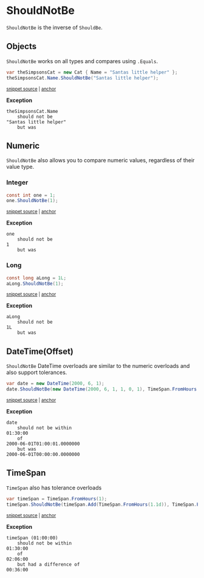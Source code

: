 # ShouldNotBe

`ShouldNotBe` is the inverse of `ShouldBe`.


## Objects

`ShouldNotBe` works on all types and compares using `.Equals`.

<!-- snippet: ShouldNotBeExamples.Objects.codeSample.approved.cs -->
<a id='1a8eb64f'></a>
```cs
var theSimpsonsCat = new Cat { Name = "Santas little helper" };
theSimpsonsCat.Name.ShouldNotBe("Santas little helper");
```
<sup><a href='/src/DocumentationExamples/CodeExamples/ShouldNotBeExamples.Objects.codeSample.approved.cs#L1-L2' title='Snippet source file'>snippet source</a> | <a href='#1a8eb64f' title='Start of snippet'>anchor</a></sup>
<!-- endSnippet -->

**Exception**

<!-- include: ShouldNotBeExamples.Objects.exceptionText.approved.txt -->
```
theSimpsonsCat.Name
    should not be
"Santas little helper"
    but was
```
<!-- endInclude -->


## Numeric

`ShouldNotBe` also allows you to compare numeric values, regardless of their value type.


### Integer

<!-- snippet: ShouldNotBeExamples.NumericInt.codeSample.approved.cs -->
<a id='83a31457'></a>
```cs
const int one = 1;
one.ShouldNotBe(1);
```
<sup><a href='/src/DocumentationExamples/CodeExamples/ShouldNotBeExamples.NumericInt.codeSample.approved.cs#L1-L2' title='Snippet source file'>snippet source</a> | <a href='#83a31457' title='Start of snippet'>anchor</a></sup>
<!-- endSnippet -->

**Exception**

<!-- include: ShouldNotBeExamples.NumericInt.exceptionText.approved.txt -->
```
one
    should not be
1
    but was
```
<!-- endInclude -->


### Long

<!-- snippet: ShouldNotBeExamples.NumericLong.codeSample.approved.cs -->
<a id='024356d5'></a>
```cs
const long aLong = 1L;
aLong.ShouldNotBe(1);
```
<sup><a href='/src/DocumentationExamples/CodeExamples/ShouldNotBeExamples.NumericLong.codeSample.approved.cs#L1-L2' title='Snippet source file'>snippet source</a> | <a href='#024356d5' title='Start of snippet'>anchor</a></sup>
<!-- endSnippet -->

**Exception**

<!-- include: ShouldNotBeExamples.NumericLong.exceptionText.approved.txt -->
```
aLong
    should not be
1L
    but was
```
<!-- endInclude -->


## DateTime(Offset)

`ShouldNotBe` DateTime overloads are similar to the numeric overloads and also support tolerances.

<!-- snippet: ShouldNotBeExamples.DateTime.codeSample.approved.cs -->
<a id='1916a5c7'></a>
```cs
var date = new DateTime(2000, 6, 1);
date.ShouldNotBe(new DateTime(2000, 6, 1, 1, 0, 1), TimeSpan.FromHours(1.5));
```
<sup><a href='/src/DocumentationExamples/CodeExamples/ShouldNotBeExamples.DateTime.codeSample.approved.cs#L1-L2' title='Snippet source file'>snippet source</a> | <a href='#1916a5c7' title='Start of snippet'>anchor</a></sup>
<!-- endSnippet -->

**Exception**

<!-- include: ShouldNotBeExamples.DateTime.exceptionText.approved.txt -->
```
date
    should not be within
01:30:00
    of
2000-06-01T01:00:01.0000000
    but was
2000-06-01T00:00:00.0000000
```
<!-- endInclude -->


## TimeSpan

`TimeSpan` also has tolerance overloads

<!-- snippet: ShouldNotBeExamples.TimeSpanExample.codeSample.approved.cs -->
<a id='607020b3'></a>
```cs
var timeSpan = TimeSpan.FromHours(1);
timeSpan.ShouldNotBe(timeSpan.Add(TimeSpan.FromHours(1.1d)), TimeSpan.FromHours(1.5d));
```
<sup><a href='/src/DocumentationExamples/CodeExamples/ShouldNotBeExamples.TimeSpanExample.codeSample.approved.cs#L1-L2' title='Snippet source file'>snippet source</a> | <a href='#607020b3' title='Start of snippet'>anchor</a></sup>
<!-- endSnippet -->

**Exception**

<!-- include: ShouldNotBeExamples.TimeSpanExample.exceptionText.approved.txt -->
```
timeSpan (01:00:00)
    should not be within
01:30:00
    of
02:06:00
    but had a difference of
00:36:00
```
<!-- endInclude -->
